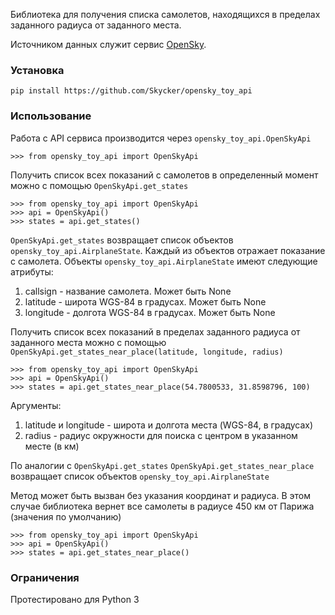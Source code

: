 Библиотека для получения списка самолетов, находящихся в пределах заданного радиуса от заданного места.

Источником данных служит сервис [OpenSky](https://opensky-network.org/).

### Установка

    pip install https://github.com/Skycker/opensky_toy_api

### Использование

Работа с API сервиса производится через `opensky_toy_api.OpenSkyApi`

    >>> from opensky_toy_api import OpenSkyApi

Получить список всех показаний с самолетов в определенный момент можно с помощью `OpenSkyApi.get_states`

    >>> from opensky_toy_api import OpenSkyApi
    >>> api = OpenSkyApi()
    >>> states = api.get_states()

`OpenSkyApi.get_states` возвращает список объектов `opensky_toy_api.AirplaneState`. Каждый из объектов отражает показание с самолета.
Объекты `opensky_toy_api.AirplaneState` имеют следующие атрибуты:

1. callsign - название самолета. Может быть None
2. latitude - широта WGS-84 в градусах. Может быть None
3. longitude - долгота WGS-84 в градусах. Может быть None

Получить список всех показаний в пределах заданного радиуса от заданного места можно с помощью `OpenSkyApi.get_states_near_place(latitude, longitude, radius)`

    >>> from opensky_toy_api import OpenSkyApi
    >>> api = OpenSkyApi()
    >>> states = api.get_states_near_place(54.7800533, 31.8598796, 100)

Аргументы:

1. latitude и longitude - широта и долгота места (WGS-84, в градусах)
2. radius - радиус окружности для поиска с центром в указанном месте (в км)

По аналогии с `OpenSkyApi.get_states` `OpenSkyApi.get_states_near_place` возвращает список объектов `opensky_toy_api.AirplaneState`

Метод может быть вызван без указания координат и радиуса. В этом случае библиотека вернет все самолеты в радиусе 450 км от Парижа (значения по умолчанию)

    >>> from opensky_toy_api import OpenSkyApi
    >>> api = OpenSkyApi()
    >>> states = api.get_states_near_place()

### Ограничения

Протестировано для Python 3